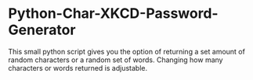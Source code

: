 # Python-Char-XKCD-Password-Generator
This small python script gives you the option of returning a set amount of random characters or a random set of words. Changing how many characters or words returned is adjustable.

